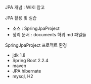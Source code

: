 JPA 개념 : WIKI 참고


JPA 활용 및 실습
- 소스 : SpringJpaProject
- 정리 문서 : documents 하위 md 파일들

SpringJpaProject 프로젝트 환경
- jdk 1.8
- Spring Boot 2.2.4
- maven
- JPA hibernate
- mysql, H2 